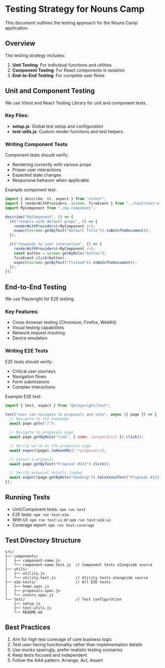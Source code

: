 # Testing Strategy for Nouns Camp

This document outlines the testing approach for the Nouns Camp application.

## Overview

The testing strategy includes:

1. **Unit Testing**: For individual functions and utilities
2. **Component Testing**: For React components in isolation
3. **End-to-End Testing**: For complete user flows

## Unit and Component Testing

We use Vitest and React Testing Library for unit and component tests.

### Key Files:

- **setup.js**: Global test setup and configuration
- **test-utils.js**: Custom render functions and test helpers

### Writing Component Tests

Component tests should verify:

- Rendering correctly with various props
- Proper user interactions
- Expected state changes
- Responsive behavior when applicable

Example component test:

```javascript
import { describe, it, expect } from "vitest";
import { renderWithProviders, screen, fireEvent } from "../test/test-utils";
import MyComponent from "./my-component";

describe("MyComponent", () => {
  it("renders with default props", () => {
    renderWithProviders(<MyComponent />);
    expect(screen.getByText("Default Title")).toBeInTheDocument();
  });

  it("responds to user interaction", () => {
    renderWithProviders(<MyComponent />);
    const button = screen.getByRole("button");
    fireEvent.click(button);
    expect(screen.getByText("Clicked")).toBeInTheDocument();
  });
});
```

## End-to-End Testing

We use Playwright for E2E testing.

### Key Features:

- Cross-browser testing (Chromium, Firefox, WebKit)
- Visual testing capabilities
- Network request mocking
- Device emulation

### Writing E2E Tests

E2E tests should verify:

- Critical user journeys
- Navigation flows
- Form submissions
- Complex interactions

Example E2E test:

```javascript
import { test, expect } from "@playwright/test";

test("user can navigate to proposals and vote", async ({ page }) => {
  // Navigate to the homepage
  await page.goto("/");

  // Navigate to proposals page
  await page.getByRole("link", { name: /proposals/i }).click();

  // Verify we're on the proposals page
  await expect(page).toHaveURL(/.*proposals/);

  // Select a proposal
  await page.getByText("Proposal #123").click();

  // Verify proposal details loaded
  await expect(page.getByRole("heading")).toContainText("Proposal #123");
});
```

## Running Tests

- Unit/Component tests: `npm run test`
- E2E tests: `npm run test:e2e`
- With UI: `npm run test:ui` or `npm run test:e2e:ui`
- Coverage report: `npm run test:coverage`

## Test Directory Structure

```
src/
├── components/
│   ├── component-name.js
│   └── component-name.test.js  // Component tests alongside source
├── utils/
│   ├── utility.js
│   └── utility.test.js         // Utility tests alongside source
├── e2e-tests/                  // All E2E tests
│   ├── home.spec.js
│   ├── proposals.spec.js
│   └── voters.spec.js
└── test/                       // Test configuration
    ├── setup.js
    ├── test-utils.js
    └── README.md
```

## Best Practices

1. Aim for high test coverage of core business logic
2. Test user-facing functionality rather than implementation details
3. Use mocks sparingly, prefer realistic testing scenarios
4. Keep tests focused and independent
5. Follow the AAA pattern: Arrange, Act, Assert
